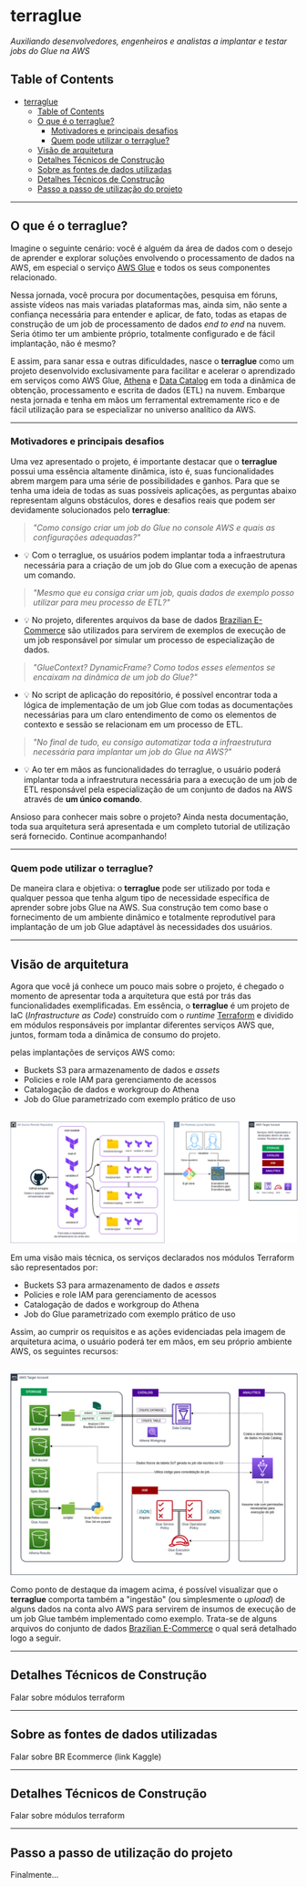 # terraglue
*Auxiliando desenvolvedores, engenheiros e analistas a implantar e testar jobs do Glue na AWS*


## Table of Contents
- [terraglue](#terraglue)
  - [Table of Contents](#table-of-contents)
  - [O que é o terraglue?](#o-que-é-o-terraglue)
    - [Motivadores e principais desafios](#motivadores-e-principais-desafios)
    - [Quem pode utilizar o terraglue?](#quem-pode-utilizar-o-terraglue)
  - [Visão de arquitetura](#visão-de-arquitetura)
  - [Detalhes Técnicos de Construção](#detalhes-técnicos-de-construção)
  - [Sobre as fontes de dados utilizadas](#sobre-as-fontes-de-dados-utilizadas)
  - [Detalhes Técnicos de Construção](#detalhes-técnicos-de-construção-1)
  - [Passo a passo de utilização do projeto](#passo-a-passo-de-utilização-do-projeto)

___

## O que é o terraglue?

Imagine o seguinte cenário: você é alguém da área de dados com o desejo de aprender e explorar soluções envolvendo o processamento de dados na AWS, em especial o serviço [AWS Glue](https://aws.amazon.com/glue/) e todos os seus componentes relacionado.

Nessa jornada, você procura por documentações, pesquisa em fóruns, assiste vídeos nas mais variadas plataformas mas, ainda sim, não sente a confiança necessária para entender e aplicar, de fato, todas as etapas de construção de um job de processamento de dados *end to end* na nuvem. Seria ótimo ter um ambiente próprio, totalmente configurado e de fácil implantação, não é mesmo?

E assim, para sanar essa e outras dificuldades, nasce o **terraglue** como um projeto desenvolvido exclusivamente para facilitar e acelerar o aprendizado em serviços como AWS Glue, [Athena](https://aws.amazon.com/athena/) e [Data Catalog](https://docs.aws.amazon.com/glue/latest/dg/components-overview.html) em toda a dinâmica de obtenção, processamento e escrita de dados (ETL) na nuvem. Embarque nesta jornada e tenha em mãos um ferramental extremamente rico e de fácil utilização para se especializar no universo analítico da AWS.

___

### Motivadores e principais desafios

Uma vez apresentado o projeto, é importante destacar que o **terraglue** possui uma essência altamente dinâmica, isto é, suas funcionalidades abrem margem para uma série de possibilidades e ganhos. Para que se tenha uma ideia de todas as suas possíveis aplicações, as perguntas abaixo representam alguns obstáculos, dores e desafios reais que podem ser devidamente solucionados pelo **terraglue**:

> *"Como consigo criar um job do Glue no console AWS e quais as configurações adequadas?"*

- 💡 Com o terraglue, os usuários podem implantar toda a infraestrutura necessária para a criação de um job do Glue com a execução de apenas um comando.

> *"Mesmo que eu consiga criar um job, quais dados de exemplo posso utilizar para meu processo de ETL?"*

- 💡 No projeto, diferentes arquivos da base de dados [Brazilian E-Commerce]() são utilizados para servirem de exemplos de execução de um job responsável por simular um processo de especialização de dados.

> *"GlueContext? DynamicFrame? Como todos esses elementos se encaixam na dinâmica de um job do Glue?"*

- 💡 No script de aplicação do repositório, é possível encontrar toda a lógica de implementação de um job Glue com todas as documentações necessárias para um claro entendimento de como os elementos de contexto e sessão se relacionam em um processo de ETL.

> *"No final de tudo, eu consigo automatizar toda a infraestrutura necessária para implantar um job do Glue na AWS?"*

- 💡 Ao ter em mãos as funcionalidades do terraglue, o usuário poderá implantar toda a infraestrutura necessária para a execução de um job de ETL responsável pela especialização de um conjunto de dados na AWS através de **um único comando**.

Ansioso para conhecer mais sobre o projeto? Ainda nesta documentação, toda sua arquitetura será apresentada e um completo tutorial de utilização será fornecido. Continue acompanhando!
___

### Quem pode utilizar o terraglue?

De maneira clara e objetiva: o **terraglue** pode ser utilizado por toda e qualquer pessoa que tenha algum tipo de necessidade específica de aprender sobre jobs Glue na AWS. Sua construção tem como base o fornecimento de um ambiente dinâmico e totalmente reprodutível para implantação de um job Glue adaptável às necessidades dos usuários.

___

## Visão de arquitetura

Agora que você já conhece um pouco mais sobre o projeto, é chegado o momento de apresentar toda a arquitetura que está por trás das funcionalidades exemplificadas. Em essência, o **terraglue** é um projeto de IaC (*Infrastructure as Code*) construído com o *runtime* [Terraform](https://www.terraform.io/) e dividido em módulos responsáveis por implantar diferentes serviços AWS que, juntos, formam toda a dinâmica de consumo do projeto.

pelas implantações de serviços AWS como:
  - Buckets S3 para armazenamento de dados e *assets*
  - Policies e role IAM para gerenciamento de acessos
  - Catalogação de dados e workgroup do Athena
  - Job do Glue parametrizado com exemplo prático de uso

<div align="center">
    <br><img src="https://github.com/ThiagoPanini/terraglue/blob/develop/docs/imgs/terraglue-diagram-user-view.png" alt="terraglue-user-view">
</div>

Em uma visão mais técnica, os serviços declarados nos módulos Terraform são representados por:

  - Buckets S3 para armazenamento de dados e *assets*
  - Policies e role IAM para gerenciamento de acessos
  - Catalogação de dados e workgroup do Athena
  - Job do Glue parametrizado com exemplo prático de uso

Assim, ao cumprir os requisitos e as ações evidenciadas pela imagem de arquitetura acima, o usuário poderá ter em mãos, em seu próprio ambiente AWS, os seguintes recursos:

<div align="center">
    <br><img src="https://github.com/ThiagoPanini/terraglue/blob/develop/docs/imgs/terraglue-diagram-resources.png?raw=true" alt="terraglue-resources">
</div>

Como ponto de destaque da imagem acima, é possível visualizar que o **terraglue** comporta também a "ingestão" (ou simplesmente o *upload*) de alguns dados na conta alvo AWS para servirem de insumos de execução de um job Glue também implementado como exemplo. Trata-se de alguns arquivos do conjunto de dados [Brazilian E-Commerce](https://www.kaggle.com/datasets/olistbr/brazilian-ecommerce) o qual será detalhado logo a seguir.

___

## Detalhes Técnicos de Construção

Falar sobre módulos terraform

___

## Sobre as fontes de dados utilizadas

Falar sobre BR Ecommerce (link Kaggle)

___

## Detalhes Técnicos de Construção

Falar sobre módulos terraform

___

## Passo a passo de utilização do projeto

Finalmente...